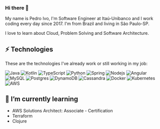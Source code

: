### Hi there 👋

My name is Pedro Ivo, I'm Software Engineer at Itaú-Unibanco and I work coding every day since 2017.
I'm from Brazil and living in São Paulo-SP.

I love to learn about Cloud, Problem Solving and Software Architecture.

## ⚡ Technologies

These are the technologies I've already work or still working in my job:


![Java](https://img.shields.io/badge/-Java-007396?style=for-the-badge&logo=java)
![Kotlin](https://img.shields.io/badge/kotlin-%230095D5.svg?&style=for-the-badge&logo=kotlin&logoColor=white)
![TypeScript](https://img.shields.io/badge/-TypeScript-ffa500?style=for-the-badge&logo=typescript)
![Python](https://img.shields.io/badge/python%20-%2314354C.svg?&style=for-the-badge&logo=python&logoColor=white)
![Spring](https://img.shields.io/badge/-Spring-6DB33F?style=for-the-badge&logo=spring&logoColor=white)
![Nodejs](https://img.shields.io/badge/-Nodejs-339933?style=for-the-badge&logo=Node.js&logoColor=white)
![Angular](https://img.shields.io/badge/-Angular-DD0031?style=for-the-badge&logo=angular)
![MySQL](https://img.shields.io/badge/-MySQL-4479A1?style=for-the-badge&logo=mysql&logoColor=white)
![Postgres](https://img.shields.io/badge/postgres-%23316192.svg?&style=for-the-badge&logo=postgresql&logoColor=white)
![DynamoDB](https://img.shields.io/badge/DynamoDB%20-%23FF9900.svg?&style=for-the-badge&logo=amazon-aws&logoColor=white)
![Cassandra](https://img.shields.io/badge/Cassandra%20-%23D42029.svg?&style=for-the-badge&logo=apache&logoColor=white)
![Docker](https://img.shields.io/badge/-Docker-2496ED?style=for-the-badge&logo=docker&logoColor=white)
![Kubernetes](https://img.shields.io/badge/kubernetes%20-%23326ce5.svg?&style=for-the-badge&logo=kubernetes&logoColor=white)
![AWS](https://img.shields.io/badge/AWS%20-%23FF9900.svg?&style=for-the-badge&logo=amazon-aws&logoColor=white)


## 🌱 I’m currently learning

 - AWS Solutions Architect: Associate - Certification
 - Terraform
 - Clojure

<!--
**freemanpivo/freemanpivo** is a ✨ _special_ ✨ repository because its `README.md` (this file) appears on your GitHub profile.

Here are some ideas to get you started:

- 🔭 I’m currently working on ...
- 🌱 I’m currently learning ...
- 👯 I’m looking to collaborate on ...
- 🤔 I’m looking for help with ...
- 💬 Ask me about ...
- 📫 How to reach me: ...
- 😄 Pronouns: ...
- ⚡ Fun fact: ...
-->
